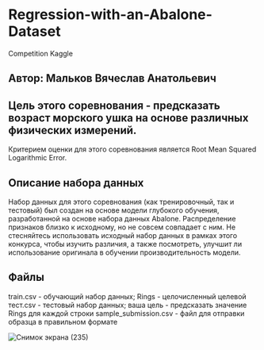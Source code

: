 # Regression-with-an-Abalone-Dataset
Competition Kaggle

## Автор: Мальков Вячеслав Анатольевич

## Цель этого соревнования - предсказать возраст морского ушка на основе различных физических измерений.
Критерием оценки для этого соревнования является Root Mean Squared Logarithmic Error.

## Описание набора данных
Набор данных для этого соревнования (как тренировочный, так и тестовый) был создан на основе модели глубокого обучения, разработанной на основе набора данных Abalone. Распределение признаков близко к исходному, но не совсем совпадает с ним. Не стесняйтесь использовать исходный набор данных в рамках этого конкурса, чтобы изучить различия, а также посмотреть, улучшит ли использование оригинала в обучении производительность модели.

## Файлы
train.csv - обучающий набор данных; Rings - целочисленный целевой
тест.csv - тестовый набор данных; ваша цель - предсказать значение Rings для каждой строки
sample_submission.csv - файл для отправки образца в правильном формате

![Снимок экрана (235)](https://github.com/Werlor/Regression-with-an-Abalone-Dataset/assets/124266839/d6805128-8565-481a-a1b8-43f48ce35659)
